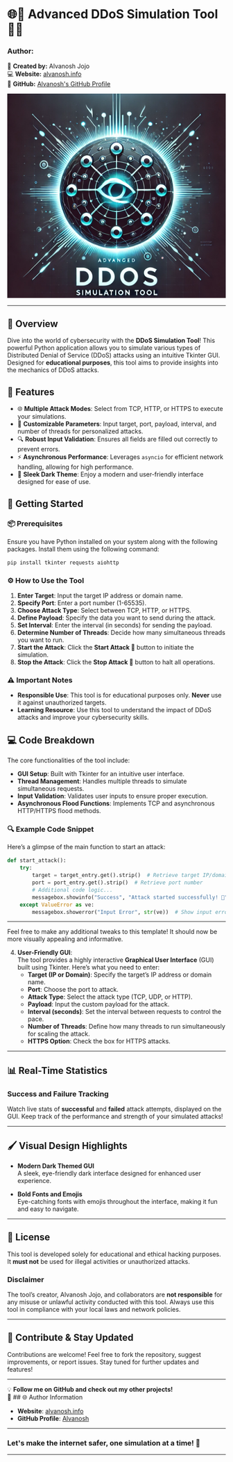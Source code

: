 # 🌐🚀 **Advanced DDoS Simulation Tool** 🚀🌐

### **Author:**  
👤 **Created by:** Alvanosh Jojo  
💻 **Website:** [alvanosh.info](https://alvanosh.info/)  
🐙 **GitHub:** [Alvanosh's GitHub Profile](https://github.com/Alvanosh)

![description](https://github.com/Alvanosh/DDoS-Simulation-Tool/blob/main/ddos%20logo.png?raw=true)

---


## 🌟 Overview
Dive into the world of cybersecurity with the **DDoS Simulation Tool**! This powerful Python application allows you to simulate various types of Distributed Denial of Service (DDoS) attacks using an intuitive Tkinter GUI. Designed for **educational purposes**, this tool aims to provide insights into the mechanics of DDoS attacks.

## 🎨 Features
- 🌐 **Multiple Attack Modes**: Select from TCP, HTTP, or HTTPS to execute your simulations.
- 🔄 **Customizable Parameters**: Input target, port, payload, interval, and number of threads for personalized attacks.
- 🔍 **Robust Input Validation**: Ensures all fields are filled out correctly to prevent errors.
- ⚡ **Asynchronous Performance**: Leverages `asyncio` for efficient network handling, allowing for high performance.
- 🌙 **Sleek Dark Theme**: Enjoy a modern and user-friendly interface designed for ease of use.

## 🚀 Getting Started

### 📦 Prerequisites
Ensure you have Python installed on your system along with the following packages. Install them using the following command:

```bash
pip install tkinter requests aiohttp
```

### ⚙️ How to Use the Tool
1. **Enter Target**: Input the target IP address or domain name.
2. **Specify Port**: Enter a port number (1-65535).
3. **Choose Attack Type**: Select between TCP, HTTP, or HTTPS.
4. **Define Payload**: Specify the data you want to send during the attack.
5. **Set Interval**: Enter the interval (in seconds) for sending the payload.
6. **Determine Number of Threads**: Decide how many simultaneous threads you want to run.
7. **Start the Attack**: Click the **Start Attack 🚀** button to initiate the simulation.
8. **Stop the Attack**: Click the **Stop Attack 🛑** button to halt all operations.

### ⚠️ Important Notes
- **Responsible Use**: This tool is for educational purposes only. **Never** use it against unauthorized targets.
- **Learning Resource**: Use this tool to understand the impact of DDoS attacks and improve your cybersecurity skills.

## 💻 Code Breakdown
The core functionalities of the tool include:
- **GUI Setup**: Built with Tkinter for an intuitive user interface.
- **Thread Management**: Handles multiple threads to simulate simultaneous requests.
- **Input Validation**: Validates user inputs to ensure proper execution.
- **Asynchronous Flood Functions**: Implements TCP and asynchronous HTTP/HTTPS flood methods.

### 🔍 Example Code Snippet
Here’s a glimpse of the main function to start an attack:

```python
def start_attack():
    try:
        target = target_entry.get().strip()  # Retrieve target IP/domain
        port = port_entry.get().strip()  # Retrieve port number
        # Additional code logic...
        messagebox.showinfo("Success", "Attack started successfully! 🚀")
    except ValueError as ve:
        messagebox.showerror("Input Error", str(ve))  # Show input error
```

---

Feel free to make any additional tweaks to this template! It should now be more visually appealing and informative.


4. **User-Friendly GUI**:  
   The tool provides a highly interactive **Graphical User Interface** (GUI) built using Tkinter. Here’s what you need to enter:  
   - **Target (IP or Domain)**: Specify the target’s IP address or domain name.  
   - **Port**: Choose the port to attack.  
   - **Attack Type**: Select the attack type (TCP, UDP, or HTTP).  
   - **Payload**: Input the custom payload for the attack.  
   - **Interval (seconds)**: Set the interval between requests to control the pace.  
   - **Number of Threads**: Define how many threads to run simultaneously for scaling the attack.  
   - **HTTPS Option**: Check the box for HTTPS attacks.  

---

## **📊 Real-Time Statistics**
### **Success and Failure Tracking**  
Watch live stats of **successful** and **failed** attack attempts, displayed on the GUI. Keep track of the performance and strength of your simulated attacks!

---

## **🖌️ Visual Design Highlights**
- **Modern Dark Themed GUI**  
  A sleek, eye-friendly dark interface designed for enhanced user experience.
  
- **Bold Fonts and Emojis**  
  Eye-catching fonts with emojis throughout the interface, making it fun and easy to navigate.

---

## **📜 License**
This tool is developed solely for educational and ethical hacking purposes. It **must not** be used for illegal activities or unauthorized attacks.

### **Disclaimer**  
The tool’s creator, Alvanosh Jojo, and collaborators are **not responsible** for any misuse or unlawful activity conducted with this tool. Always use this tool in compliance with your local laws and network policies.

---

## **🌟 Contribute & Stay Updated**
Contributions are welcome! Feel free to fork the repository, suggest improvements, or report issues. Stay tuned for further updates and features!

---

💡 **Follow me on GitHub and check out my other projects!**  
👾 ## 🌐 Author Information
- **Website**: [alvanosh.info](https://alvanosh.info/)
- **GitHub Profile**: [Alvanosh](https://github.com/Alvanosh)

---

### **Let's make the internet safer, one simulation at a time!** 🔐

---
